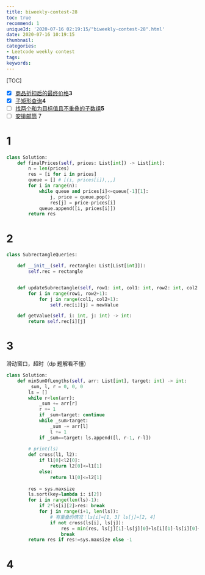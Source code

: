 ```yaml
---
title: biweekly-contest-28
toc: true
recommend: 1
uniqueId: '2020-07-16 02:19:15/"biweekly-contest-28".html'
date: 2020-07-16 10:19:15
thumbnail:
categories:
- Leetcode weekly contest
tags:
keywords:
---
```


[TOC]

- [x] [商品折扣后的最终价格](https://leetcode-cn.com/problems/final-prices-with-a-special-discount-in-a-shop/)**3**
- [x] [子矩形查询](https://leetcode-cn.com/problems/subrectangle-queries/)**4**
- [ ] [找两个和为目标值且不重叠的子数组](https://leetcode-cn.com/problems/find-two-non-overlapping-sub-arrays-each-with-target-sum/)**5**
- [ ] [安排邮筒](https://leetcode-cn.com/problems/allocate-mailboxes/) 7

<!--more-->



# 1

```python
class Solution:
    def finalPrices(self, prices: List[int]) -> List[int]:
        n = len(prices)
        res = [i for i in prices]
        queue = [] # [(i, prices[i]),,,]
        for i in range(n):
            while queue and prices[i]<=queue[-1][1]:
                j, price = queue.pop()
                res[j] = price-prices[i]
            queue.append([i, prices[i]])
        return res
```

# 2

```python
class SubrectangleQueries:

    def __init__(self, rectangle: List[List[int]]):
        self.rec = rectangle


    def updateSubrectangle(self, row1: int, col1: int, row2: int, col2: int, newValue: int) -> None:
        for i in range(row1, row2+1):
            for j in range(col1, col2+1):
                self.rec[i][j] = newValue

    def getValue(self, i: int, j: int) -> int:
        return self.rec[i][j]

```

# 3

滑动窗口，超时（dp 题解看不懂）

```python
class Solution:
    def minSumOfLengths(self, arr: List[int], target: int) -> int:
        _sum, l, r = 0, 0, 0
        ls = []
        while r<len(arr):
            _sum += arr[r]
            r += 1
            if _sum<target: continue
            while _sum>target:
                _sum -= arr[l]
                l += 1
            if _sum==target: ls.append([l, r-1, r-l])
        
        # print(ls)
        def cross(l1, l2):
            if l1[0]<l2[0]:
                return l2[0]<=l1[1]
            else:
                return l1[0]<=l2[1]
        
        res = sys.maxsize
        ls.sort(key=lambda i: i[2])
        for i in range(len(ls)-1):
            if 2*ls[i][2]>res: break
            for j in range(i+1, len(ls)):
                # 有重叠的情况：ls[i]=[1, 3] ls[j]=[2, 4]
                if not cross(ls[i], ls[j]):
                    res = min(res, ls[j][1]-ls[j][0]+ls[i][1]-ls[i][0]+2)
                    break
        return res if res!=sys.maxsize else -1

```


# 4

```python

```

